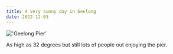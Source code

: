 ```yaml
---
title: A very sunny day in Geelong
date: 2022-12-03
---
```


!['Geelong Pier'](/geelong_pier.jpg)

As high as 32 degrees but still lots of people out enjoying the pier. 
